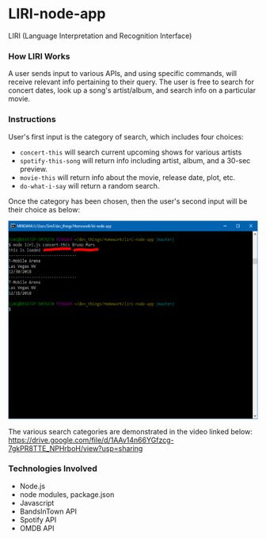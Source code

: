 # LIRI-node-app

LIRI (Language Interpretation and Recognition Interface)

### How LIRI Works
A user sends input to various APIs, and using specific commands, will receive relevant info pertaining to their query.
The user is free to search for concert dates, look up a song's artist/album, and search info on a particular movie. 

### Instructions

User's first input is the category of search, which includes four choices:
* <code>concert-this</code> will search current upcoming shows for various artists
* <code>spotify-this-song</code> will return info including artist, album, and a 30-sec preview.
* <code>movie-this</code> will return info about the movie, release date, plot, etc.
* <code>do-what-i-say</code> will return a random search.

Once the category has been chosen, then the user's second input will be their choice as below:

<img src= "./liri-examples/concert-this.PNG" alt="concert-search" width="600" height="400"/>
     
The various search categories are demonstrated in the video linked below:
https://drive.google.com/file/d/1AAv14n66YGfzcg-7gkPR8TTE_NPHrboH/view?usp=sharing
      





### Technologies Involved
* Node.js
* node modules, package.json
* Javascript
* BandsInTown API
* Spotify API
* OMDB API

